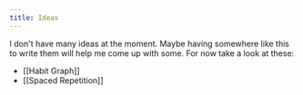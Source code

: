 ```yaml
---
title: Ideas
---
```

I don't have many ideas at the moment. Maybe having somewhere like this to write them will help me come up with some. For now take a look at these:
- [[Habit Graph]]
- [[Spaced Repetition]]